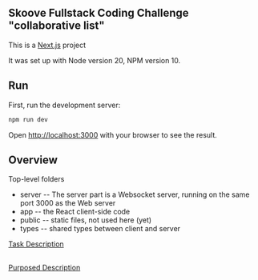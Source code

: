 ## Skoove Fullstack Coding Challenge "collaborative list"

This is a [Next.js](https://nextjs.org/) project

It was set up with Node version 20, NPM version 10.

## Run

First, run the development server:

```bash
npm run dev
```

Open [http://localhost:3000](http://localhost:3000) with your browser to see the result.

## Overview

Top-level folders

- server -- The server part is a Websocket server, running on the same port 3000 as the Web server
- app -- the React client-side code
- public -- static files, not used here (yet)
- types -- shared types between client and server

[Task Description](task.md)
##
[Purposed Description](fix.md)
